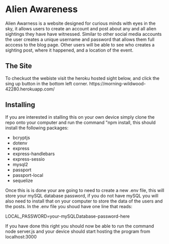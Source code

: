 # Alien Awareness

<p>Alien Awarness is a website designed for curious minds with eyes in the sky, it allows users to create an account and post about any and all alien sightings they have have witnessed. Similar to other social media accounts the user creates a unique username and password that allows them full acccess to the blog page. Other users will be able to see who creates a sighting post, where it happened, and a location of the event. </p>

<h2>The Site</h2>
<p>To checkuot the webiste visit the heroku hosted sight below, and click the sing up button in the bottom left corner.
https://morning-wildwood-42280.herokuapp.com/</p>


<h2>Installing</h2>

<p>If you are interested in stalling this on your own device simply clone the repo onto your computer and run the command "npm install, this should install the following packages: </p>
  <ul>
    <li>bcryptjs</li>
    <li>dotenv</li>
    <li>express</li>
    <li>express-handlebars</li>
    <li>express-sessio</li>
    <li>mysql2</li>
    <li>passport</li>
    <li>passport-local</li>
    <li>sequelize</li>
  </ul>
  
 <p> Once this is is done your are going to need to create a new .env file, this will store your mySQL database password, if you do not have mySQL you will also need to install that on your computer to store the data of the users and the posts. In the .env file you shoud have one line that reads: 

LOCAL_PASSWORD=your-mySQLDatabase-password-here

If you have done this right you should now be able to run the command node server.js and your device should start hosting the program from localhost:3000 
</p>

